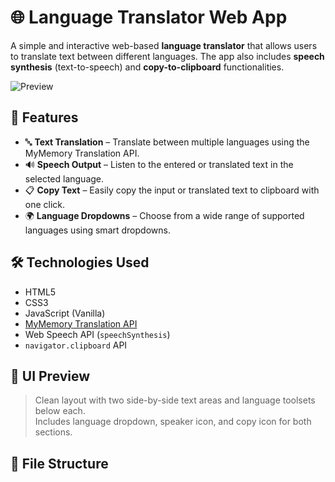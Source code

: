 
# 🌐 Language Translator Web App

A simple and interactive web-based **language translator** that allows users to translate text between different languages. The app also includes **speech synthesis** (text-to-speech) and **copy-to-clipboard** functionalities.

![Preview](./preview.png)

## 🚀 Features

- 🔤 **Text Translation** – Translate between multiple languages using the MyMemory Translation API.
- 🔊 **Speech Output** – Listen to the entered or translated text in the selected language.
- 📋 **Copy Text** – Easily copy the input or translated text to clipboard with one click.
- 🌍 **Language Dropdowns** – Choose from a wide range of supported languages using smart dropdowns.

## 🛠️ Technologies Used

- HTML5
- CSS3
- JavaScript (Vanilla)
- [MyMemory Translation API](https://mymemory.translated.net/)
- Web Speech API (`speechSynthesis`)
- `navigator.clipboard` API

## 📸 UI Preview

> Clean layout with two side-by-side text areas and language toolsets below each.  
> Includes language dropdown, speaker icon, and copy icon for both sections.

## 📁 File Structure

